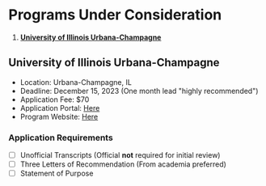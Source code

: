 # Programs Under Consideration

1. [**University of Illinois Urbana-Champagne**](#UIUC)


## <a name="UIUC"></a>University of Illinois Urbana-Champagne
* Location: Urbana-Champagne, IL
* Deadline: December 15, 2023 (One month lead "highly recommended")
* Application Fee: $70
* Application Portal: [Here](https://grad.illinois.edu/admissions/apply)
* Program Website: [Here](https://cs.illinois.edu/admissions/graduate)


### Application Requirements
- [ ] Unofficial Transcripts (Official **not** required for initial review)
- [ ] Three Letters of Recommendation (From academia preferred)
- [ ] Statement of Purpose
